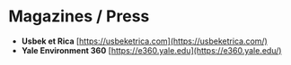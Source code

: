 # Magazines / Press

* **Usbek et Rica** [https://usbeketrica.com](https://usbeketrica.com/)
* **Yale Environment 360** [https://e360.yale.edu](https://e360.yale.edu/) 

